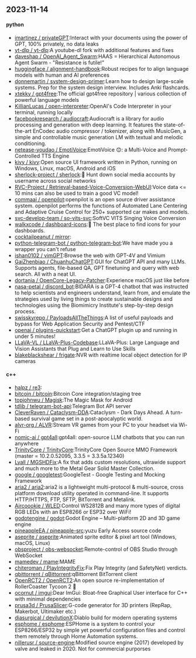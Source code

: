 ## 2023-11-14

#### python
* [imartinez / privateGPT](https://github.com/imartinez/privateGPT):Interact with your documents using the power of GPT, 100% privately, no data leaks
* [yt-dlp / yt-dlp](https://github.com/yt-dlp/yt-dlp):A youtube-dl fork with additional features and fixes
* [daveshap / OpenAI_Agent_Swarm](https://github.com/daveshap/OpenAI_Agent_Swarm):HAAS = Hierarchical Autonomous Agent Swarm - "Resistance is futile!"
* [huggingface / alignment-handbook](https://github.com/huggingface/alignment-handbook):Robust recipes for to align language models with human and AI preferences
* [donnemartin / system-design-primer](https://github.com/donnemartin/system-design-primer):Learn how to design large-scale systems. Prep for the system design interview. Includes Anki flashcards.
* [xtekky / gpt4free](https://github.com/xtekky/gpt4free):The official gpt4free repository | various collection of powerful language models
* [KillianLucas / open-interpreter](https://github.com/KillianLucas/open-interpreter):OpenAI's Code Interpreter in your terminal, running locally
* [facebookresearch / audiocraft](https://github.com/facebookresearch/audiocraft):Audiocraft is a library for audio processing and generation with deep learning. It features the state-of-the-art EnCodec audio compressor / tokenizer, along with MusicGen, a simple and controllable music generation LM with textual and melodic conditioning.
* [netease-youdao / EmotiVoice](https://github.com/netease-youdao/EmotiVoice):EmotiVoice 😊: a Multi-Voice and Prompt-Controlled TTS Engine
* [kivy / kivy](https://github.com/kivy/kivy):Open source UI framework written in Python, running on Windows, Linux, macOS, Android and iOS
* [sherlock-project / sherlock](https://github.com/sherlock-project/sherlock):🔎 Hunt down social media accounts by username across social networks
* [RVC-Project / Retrieval-based-Voice-Conversion-WebUI](https://github.com/RVC-Project/Retrieval-based-Voice-Conversion-WebUI):Voice data <= 10 mins can also be used to train a good VC model!
* [commaai / openpilot](https://github.com/commaai/openpilot):openpilot is an open source driver assistance system. openpilot performs the functions of Automated Lane Centering and Adaptive Cruise Control for 250+ supported car makes and models.
* [svc-develop-team / so-vits-svc](https://github.com/svc-develop-team/so-vits-svc):SoftVC VITS Singing Voice Conversion
* [walkxcode / dashboard-icons](https://github.com/walkxcode/dashboard-icons):🚀 The best place to find icons for your dashboards.
* [cocktailpeanut / mirror](https://github.com/cocktailpeanut/mirror):
* [python-telegram-bot / python-telegram-bot](https://github.com/python-telegram-bot/python-telegram-bot):We have made you a wrapper you can't refuse
* [ishan0102 / vimGPT](https://github.com/ishan0102/vimGPT):Browse the web with GPT-4V and Vimium
* [GaiZhenbiao / ChuanhuChatGPT](https://github.com/GaiZhenbiao/ChuanhuChatGPT):GUI for ChatGPT API and many LLMs. Supports agents, file-based QA, GPT finetuning and query with web search. All with a neat UI.
* [dortania / OpenCore-Legacy-Patcher](https://github.com/dortania/OpenCore-Legacy-Patcher):Experience macOS just like before
* [nasa-petal / discord_bot](https://github.com/nasa-petal/discord_bot):BIDARA is a GPT-4 chatbot that was instructed to help scientists and engineers understand, learn from, and emulate the strategies used by living things to create sustainable designs and technologies using the Biomimicry Institute's step-by-step design process.
* [swisskyrepo / PayloadsAllTheThings](https://github.com/swisskyrepo/PayloadsAllTheThings):A list of useful payloads and bypass for Web Application Security and Pentest/CTF
* [openai / plugins-quickstart](https://github.com/openai/plugins-quickstart):Get a ChatGPT plugin up and running in under 5 minutes!
* [LLaVA-VL / LLaVA-Plus-Codebase](https://github.com/LLaVA-VL/LLaVA-Plus-Codebase):LLaVA-Plus: Large Language and Vision Assistants that Plug and Learn to Use Skills
* [blakeblackshear / frigate](https://github.com/blakeblackshear/frigate):NVR with realtime local object detection for IP cameras

#### c++
* [halpz / re3](https://github.com/halpz/re3):
* [bitcoin / bitcoin](https://github.com/bitcoin/bitcoin):Bitcoin Core integration/staging tree
* [topjohnwu / Magisk](https://github.com/topjohnwu/Magisk):The Magic Mask for Android
* [tdlib / telegram-bot-api](https://github.com/tdlib/telegram-bot-api):Telegram Bot API server
* [CleverRaven / Cataclysm-DDA](https://github.com/CleverRaven/Cataclysm-DDA):Cataclysm - Dark Days Ahead. A turn-based survival game set in a post-apocalyptic world.
* [alvr-org / ALVR](https://github.com/alvr-org/ALVR):Stream VR games from your PC to your headset via Wi-Fi
* [nomic-ai / gpt4all](https://github.com/nomic-ai/gpt4all):gpt4all: open-source LLM chatbots that you can run anywhere
* [TrinityCore / TrinityCore](https://github.com/TrinityCore/TrinityCore):TrinityCore Open Source MMO Framework (master = 10.2.0.52095, 3.3.5 = 3.3.5a.12340)
* [Lyall / MGSHDFix](https://github.com/Lyall/MGSHDFix):A fix that adds custom resolutions, ultrawide support and much more to the Metal Gear Solid Master Collection.
* [google / googletest](https://github.com/google/googletest):GoogleTest - Google Testing and Mocking Framework
* [aria2 / aria2](https://github.com/aria2/aria2):aria2 is a lightweight multi-protocol & multi-source, cross platform download utility operated in command-line. It supports HTTP/HTTPS, FTP, SFTP, BitTorrent and Metalink.
* [Aircoookie / WLED](https://github.com/Aircoookie/WLED):Control WS2812B and many more types of digital RGB LEDs with an ESP8266 or ESP32 over WiFi!
* [godotengine / godot](https://github.com/godotengine/godot):Godot Engine – Multi-platform 2D and 3D game engine
* [pineappleEA / pineapple-src](https://github.com/pineappleEA/pineapple-src):yuzu Early Access source code
* [aseprite / aseprite](https://github.com/aseprite/aseprite):Animated sprite editor & pixel art tool (Windows, macOS, Linux)
* [obsproject / obs-websocket](https://github.com/obsproject/obs-websocket):Remote-control of OBS Studio through WebSocket
* [mamedev / mame](https://github.com/mamedev/mame):MAME
* [chiteroman / PlayIntegrityFix](https://github.com/chiteroman/PlayIntegrityFix):Fix Play Integrity (and SafetyNet) verdicts.
* [qbittorrent / qBittorrent](https://github.com/qbittorrent/qBittorrent):qBittorrent BitTorrent client
* [OpenRCT2 / OpenRCT2](https://github.com/OpenRCT2/OpenRCT2):An open source re-implementation of RollerCoaster Tycoon 2 🎢
* [ocornut / imgui](https://github.com/ocornut/imgui):Dear ImGui: Bloat-free Graphical User interface for C++ with minimal dependencies
* [prusa3d / PrusaSlicer](https://github.com/prusa3d/PrusaSlicer):G-code generator for 3D printers (RepRap, Makerbot, Ultimaker etc.)
* [diasurgical / devilutionX](https://github.com/diasurgical/devilutionX):Diablo build for modern operating systems
* [esphome / esphome](https://github.com/esphome/esphome):ESPHome is a system to control your ESP8266/ESP32 by simple yet powerful configuration files and control them remotely through Home Automation systems.
* [nillerusr / source-engine](https://github.com/nillerusr/source-engine):Modified source engine (2017) developed by valve and leaked in 2020. Not for commercial purporses
